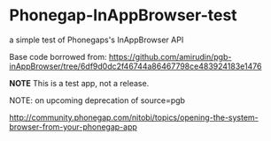 # Phonegap-InAppBrowser-test
a simple test of Phonegaps's InAppBrowser API

Base code borrowed from:
https://github.com/amirudin/pgb-inAppBrowser/tree/6df9d0dc2f46744a86467798ce483924183e1476

**NOTE** This is a test app, not a release.

NOTE: on upcoming deprecation of source=pgb

http://community.phonegap.com/nitobi/topics/opening-the-system-browser-from-your-phonegap-app
